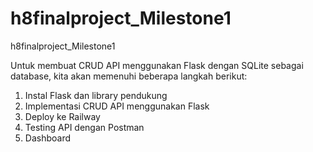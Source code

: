 # h8finalproject_Milestone1
h8finalproject_Milestone1

Untuk membuat CRUD API menggunakan Flask dengan SQLite sebagai database, kita akan memenuhi beberapa langkah berikut:
1. Instal Flask dan library pendukung
2. Implementasi CRUD API menggunakan Flask
3. Deploy ke Railway
4. Testing API dengan Postman
5. Dashboard
